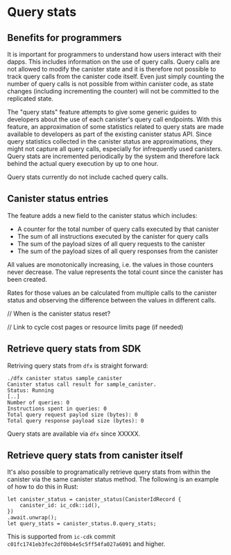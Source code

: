 # Query stats

## Benefits for programmers

It is important for programmers to understand how users interact with their dapps.
This includes information on the use of query calls.
Query calls are not allowed to modify the canister state and it is therefore not possible to track query calls from the canister code itself.
Even just simply counting the number of query calls is not possible from within canister code, as state changes (including incrementing the counter) will not be committed to the replicated state.

The "query stats" feature attempts to give some generic guides to developers about the use of each canister's query call endpoints.
With this feature, an approximation of some statistics related to query stats are made available to developers as part of the existing canister status API.
Since query statistics collected in the canister status are approximations, they might not capture all query calls, especially for infrequently used canisters.
Query stats are incremented periodically by the system and therefore lack behind the actual query execution by up to one hour.

Query stats currently do not include cached query calls. 

## Canister status entries

The feature adds a new field to the canister status which includes:

 - A counter for the total number of query calls executed by that canister
 - The sum of all instructions executed by the canister for query calls
 - The sum of the payload sizes of all query requests to the canister
 - The sum of the payload sizes of all query responses from the canister

All values are monotonically increasing, i.e. the values in those counters never decrease.
The value represents the total count since the canister has been created.

Rates for those values an be calculated from multiple calls to the canister status and observing the difference between the values in different calls.

// When is the canister status reset?

// Link to cycle cost pages or resource limits page (if needed)

## Retrieve query stats from SDK

Retriving query stats from `dfx` is straight forward:

```
./dfx canister status sample_canister
Canister status call result for sample_canister.
Status: Running
[..]
Number of queries: 0
Instructions spent in queries: 0
Total query request paylod size (bytes): 0
Total query response payload size (bytes): 0
```

Query stats are available via `dfx` since XXXXX.


## Retrieve query stats from canister itself

It's also possible to programatically retrieve query stats from within the canister via the same canister status method. The following is an example of how to do this
in Rust:

```
let canister_status = canister_status(CanisterIdRecord {
    canister_id: ic_cdk::id(),
})
.await.unwrap();
let query_stats = canister_status.0.query_stats;
```

This is supported from `ic-cdk` commit `c01fc1741eb3fec2df0bb4e5c5ff54fa027a6091` and higher.